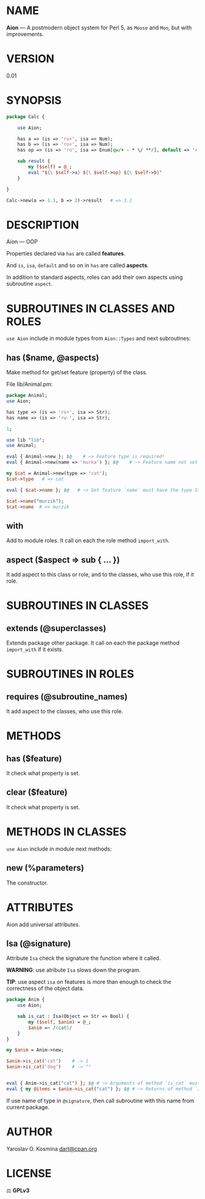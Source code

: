 # NAME

**Aion** — A postmodern object system for Perl 5, as `Moose` and `Moo`, but with improvements.

# VERSION

0.01

# SYNOPSIS

```perl
package Calc {

    use Aion;

    has a => (is => 'ro+', isa => Num);
    has b => (is => 'ro+', isa => Num);
    has op => (is => 'ro', isa => Enum[qw/+ - * \/ **/], default => '+');

    sub result {
        my ($self) = @_;
        eval "${\ $self->a} ${\ $self->op} ${\ $self->b}"
    }

}

Calc->new(a => 1.1, b => 2)->result   # => 3.1
```

# DESCRIPTION

Aion — OOP 

Properties declared via `has` are called **features**.

And `is`, `isa`, `default` and so on in `has` are called **aspects**.

In addition to standard aspects, roles can add their own aspects using subroutine `aspect`.

# SUBROUTINES IN CLASSES AND ROLES

`use Aion` include in module types from `Aion::Types` and next subroutines:

## has ($name, @aspects)

Make method for get/set feature (property) of the class.

File lib/Animal.pm:
```perl
package Animal;
use Aion;

has type => (is => 'ro+', isa => Str);
has name => (is => 'rw-', isa => Str);

1;
```

```perl
use lib "lib";
use Animal;

eval { Animal->new }; $@    # ~> Feature type is required!
eval { Animal->new(name => 'murka') }; $@    # ~> Feature name not set in new!

my $cat = Animal->new(type => 'cat');
$cat->type   # => cat

eval { $cat->name }; $@   # ~> Get feature `name` must have the type Str. The it is undef

$cat->name("murzik");
$cat->name  # => murzik
```

## with

Add to module roles. It call on each the role method `import_with`.

## aspect ($aspect => sub { ... })

It add aspect to this class or role, and to the classes, who use this role, if it role.

# SUBROUTINES IN CLASSES

## extends (@superclasses)

Extends package other package. It call on each the package method `import_with` if it exists.

# SUBROUTINES IN ROLES

## requires (@subroutine_names)

It add aspect to the classes, who use this role.

# METHODS

## has ($feature)

It check what property is set.

## clear ($feature)

It check what property is set.


# METHODS IN CLASSES

`use Aion` include in module next methods:

## new (%parameters)

The constructor.

# ATTRIBUTES

Aion add universal attributes.

## Isa (@signature)

Attribute `Isa` check the signature the function where it called.

**WARNING**: use atribute `Isa` slows down the program.

**TIP**: use aspect `isa` on features is more than enough to check the correctness of the object data.

```perl
package Anim {
    use Aion;

    sub is_cat : Isa(Object => Str => Bool) {
        my ($self, $anim) = @_;
        $anim =~ /(cat)/
    }
}

my $anim = Anim->new;

$anim->is_cat('cat')    # -> 1
$anim->is_cat('dog')    # -> ""


eval { Anim->is_cat("cat") }; $@ # ~> Arguments of method `is_cat` must have the type Tuple\[Object, Str\].
eval { my @items = $anim->is_cat("cat") }; $@ # ~> Returns of method `is_cat` must have the type Tuple\[Bool\].
```

If use name of type in `@signature`, then call subroutine with this name from current package.

# AUTHOR

Yaroslav O. Kosmina [dart@cpan.org](mailto:dart@cpan.org)

# LICENSE

⚖ **GPLv3**